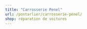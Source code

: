 ```yaml
---
title: "Carrosserie Penel"
url: /pontarlier/carrosserie-penel/
shop: réparation de voitures
---
```

